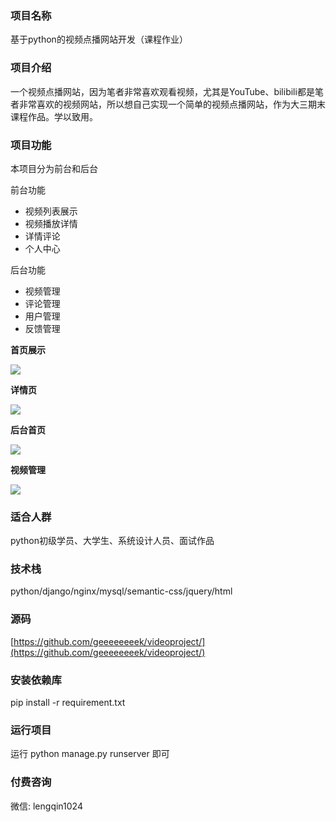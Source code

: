 
### 项目名称

基于python的视频点播网站开发（课程作业）

### 项目介绍

一个视频点播网站，因为笔者非常喜欢观看视频，尤其是YouTube、bilibili都是笔者非常喜欢的视频网站，所以想自己实现一个简单的视频点播网站，作为大三期末课程作品。学以致用。

### 项目功能
本项目分为前台和后台

前台功能
- 视频列表展示
- 视频播放详情
- 详情评论
- 个人中心

后台功能
- 视频管理
- 评论管理
- 用户管理
- 反馈管理


**首页展示**

![](https://github.com/geeeeeeeek/videoproject/blob/master/static/img/demo01.png)


**详情页**

![](https://github.com/geeeeeeeek/videoproject/blob/master/static/img/demo02.png)


**后台首页**

![](https://github.com/geeeeeeeek/videoproject/blob/master/static/img/demo03.png)


**视频管理**

![](https://github.com/geeeeeeeek/videoproject/blob/master/static/img/demo04.png)


### 适合人群

python初级学员、大学生、系统设计人员、面试作品

### 技术栈
python/django/nginx/mysql/semantic-css/jquery/html

### 源码
[https://github.com/geeeeeeeek/videoproject/](https://github.com/geeeeeeeek/videoproject/)

### 安装依赖库

pip install -r requirement.txt

### 运行项目

运行 python manage.py runserver 即可

 

### 付费咨询

微信: lengqin1024
